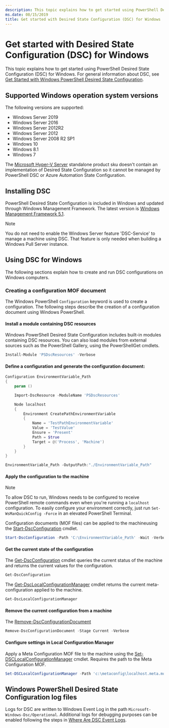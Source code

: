 ```yaml
---
description: This topic explains how to get started using PowerShell Desired State Configuration (DSC) for Windows.
ms.date: 08/15/2019
title: Get started with Desired State Configuration (DSC) for Windows
---
```


# Get started with Desired State Configuration (DSC) for Windows

This topic explains how to get started using PowerShell Desired State Configuration (DSC) for
Windows. For general information about DSC, see
[Get Started with Windows PowerShell Desired State Configuration](../overview/overview.md).

## Supported Windows operation system versions

The following versions are supported:

- Windows Server 2019
- Windows Server 2016
- Windows Server 2012R2
- Windows Server 2012
- Windows Server 2008 R2 SP1
- Windows 10
- Windows 8.1
- Windows 7

The [Microsoft Hyper-V Server](/windows-server/virtualization/hyper-v/hyper-v-server-2016)
standalone product sku doesn't contain an implementation of Desired State Configuration
so it cannot be managed by PowerShell DSC or Azure Automation State Configuration.

## Installing DSC

PowerShell Desired State Configuration is included in Windows and updated through Windows Management
Framework. The latest version is
[Windows Management Framework 5.1](https://www.microsoft.com/download/details.aspx?id=54616).

> [!NOTE]
> You do not need to enable the Windows Server feature 'DSC-Service' to manage a machine using DSC.
> That feature is only needed when building a Windows Pull Server instance.

## Using DSC for Windows

The following sections explain how to create and run DSC configurations on Windows computers.

### Creating a configuration MOF document

The Windows PowerShell `Configuration` keyword is used to create a configuration.
The following steps describe the creation of a configuration document using Windows PowerShell.

#### Install a module containing DSC resources

Windows PowerShell Desired State Configuration includes built-in modules containing DSC resources.
You can also load modules from external sources such as the PowerShell Gallery, using the
PowerShellGet cmdlets.

```PowerShell
Install-Module 'PSDscResources' -Verbose
```

#### Define a configuration and generate the configuration document:

```powershell
Configuration EnvironmentVariable_Path
{
    param ()

    Import-DscResource -ModuleName 'PSDscResources'

    Node localhost
    {
        Environment CreatePathEnvironmentVariable
        {
            Name = 'TestPathEnvironmentVariable'
            Value = 'TestValue'
            Ensure = 'Present'
            Path = $true
            Target = @('Process', 'Machine')
        }
    }
}

EnvironmentVariable_Path -OutputPath:"./EnvironmentVariable_Path"
```

#### Apply the configuration to the machine

> [!NOTE]
> To allow DSC to run, Windows needs to be configured to receive PowerShell remote commands
> even when you're running a `localhost` configuration. To easily configure your environment
> correctly, just run `Set-WsManQuickConfig -Force` in an elevated PowerShell Terminal.

Configuration documents (MOF files) can be applied to the machineusing the
[Start-DscConfiguration](/powershell/module/psdesiredstateconfiguration/start-dscconfiguration)
cmdlet.

```powershell
Start-DscConfiguration -Path 'C:\EnvironmentVariable_Path' -Wait -Verbose
```

#### Get the current state of the configuration

The [Get-DscConfiguration](/powershell/module/psdesiredstateconfiguration/get-dscconfiguration)
cmdlet queries the current status of the machine and returns the current values for the
configuration.

```powershell
Get-DscConfiguration
```

The [Get-DscLocalConfigurationManager](/powershell/module/psdesiredstateconfiguration/get-dscLocalConfigurationManager)
cmdlet returns the current meta-configuration applied to the machine.

```powershell
Get-DscLocalConfigurationManager
```

#### Remove the current configuration from a machine

The [Remove-DscConfigurationDocument](/powershell/module/psdesiredstateconfiguration/remove-dscconfigurationdocument)

```powershell
Remove-DscConfigurationDocument -Stage Current -Verbose
```

#### Configure settings in Local Configuration Manager

Apply a Meta Configuration MOF file to the machine using the
[Set-DSCLocalConfigurationManager](/powershell/module/PSDesiredStateConfiguration/Set-DscLocalConfigurationManager)
cmdlet. Requires the path to the Meta Configuration MOF.

```powershell
Set-DSCLocalConfigurationManager -Path 'c:\metaconfig\localhost.meta.mof' -Verbose
```

## Windows PowerShell Desired State Configuration log files

Logs for DSC are written to Windows Event Log in the path `Microsoft-Windows-Dsc/Operational`.
Additional logs for debugging purposes can be enabled following the steps in
[Where Are DSC Event Logs](/powershell/scripting/dsc/troubleshooting/troubleshooting#where-are-dsc-event-logs).
